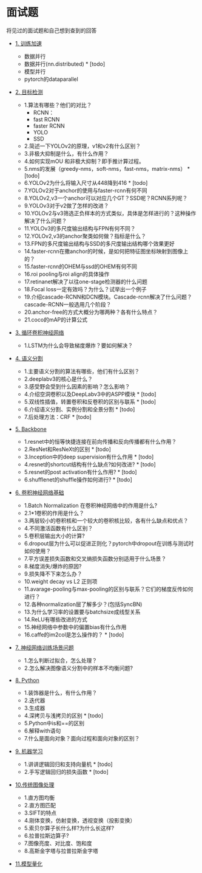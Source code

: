 # 面试题
将见过的面试题和自己想到查到的回答

* [1. 训练加速](#1.训练加速)
    * 数据并行
    * 数据并行(nn.distributed) \* [todo]
    * 模型并行
    * pytorch的dataparallel

* [2. 目标检测](#2.目标检测) 
    * 1.算法有哪些？他们的对比？
        * RCNN：
        * fast RCNN
        * faster RCNN
        * YOLO
        * SSD
    * 2.简述一下YOLOv2的原理，v1和v2有什么区别？
    * 3.非极大抑制是什么，有什么作用？
    * 4.如何实现mOU 和非极大抑制？即手推计算过程。
    * 5.nms的发展（greedy-nms，soft-nms，fast-nms，matrix-nms） \* [todo]
    * 6.YOLOv2为什么将输入尺寸从448降到416 \* [todo]
    * 7.YOLOv2对于anchor的使用与faster-rcnn有何不同
    * 8.YOLOv2,v3一个anchor可以对应几个GT？SSD呢？RCNN系列呢？
    * 9.YOLOv3对于v2做了怎样的改进？
    * 10.YOLOv2与v3筛选正负样本的方式类似，具体是怎样进行的？这种操作解决了什么问题？
    * 11.YOLOv3的多尺度输出结构与FPN有何不同？
    * 12.YOLOv2,v3的anchor聚类如何做？指标是什么？
    * 13.FPN的多尺度输出结构与SSD的多尺度输出结构哪个效果更好
    * 14.faster-rcnn在撒anchor的时候，是如何把特征图坐标映射到图像上的？
    * 15.faster-rcnn的OHEM与ssd的OHEM有何不同
    * 16.roi pooling与roi align的具体操作
    * 17.retinanet解决了以往one-stage检测器的什么问题
    * 18.Focal loss一定有效吗？为什么？试举出一个例子
    * 19.介绍cascade-RCNN和DCN模块。Cascade-rcnn解决了什么问题？cascade-RCNN一般选用几个阶段？
    * 20.anchor-free的方式大概分为哪两种？各有什么特点？
    * 21.coco的mAP的计算公式

* [3. 循环卷积神经网络](#3.循环卷积神经网络) 
    * 1.LSTM为什么会导致梯度爆炸？要如何解决？

* [4. 语义分割](#4.语义分割) 
    * 1.主要语义分割的算法有哪些，他们有什么区别？
    * 2.deeplabv3的核心是什么？
    * 3.感受野会受到什么因素的影响？怎么影响？
    * 4.介绍空洞卷积以及DeepLabv3中的ASPP模块 \* [todo]
    * 5.双线性插值，转置卷积和反卷积的区别与联系 \* [todo]
    * 6.介绍语义分割、实例分割和全景分割 \* [todo]
    * 7.后处理方法：CRF \* [todo]

* [5. Backbone](#5.Backbone) 
    * 1.resnet中的恒等快捷连接在前向传播和反向传播都有什么作用？
    * 2.ResNet和ResNeXt的区别 \* [todo]
    * 3.Inception中的deep supervision有什么作用 \* [todo]  
    * 4.resnet的shortcut结构有什么缺点?如何改进? \* [todo]    
    * 5.resnet的post activation有什么作用? \* [todo]  
    * 6.shufflenet的shuffle操作如何进行? \* [todo]  

* [6. 卷积神经网络基础](#6.卷积神经网络基础)
    * 1.Batch Normalization 在卷积神经网络中的作用是什么?
    * 2.1*1卷积的作用是什么？
    * 3.两层较小的卷积核和一个较大的卷积核比较，各有什么缺点和优点？
    * 4.不同激活函数有什么区别？
    * 5.卷积层输出大小的计算?
    * 6.dropout层为什么可以促进正则化？pytorch中dropout在训练与测试时如何使用？
    * 7.平方误差损失函数和交叉熵损失函数分别适用于什么场景？
    * 8.梯度消失/爆炸的原因?
    * 9.损失降不下来怎么办？
    * 10.weight decay vs L2 正则项
    * 11.avarage-pooling与max-pooling的区别与联系？它们的梯度反传如何进行？
    * 12.各种normalization层了解多少？(包括SyncBN)
    * 13.为什么学习率的设置要与batchsize成线型关系
    * 14.ReLU有哪些改进的方式
    * 15.神经网络中参数中的偏置bias有什么作用
    * 16.caffe的im2col是怎么操作的？ \* [todo]

* [7. 神经网络训练场景问题](#7.神经网络训练场景问题)
    * 1.怎么判断过拟合，怎么处理？
    * 2.怎么解决图像语义分割中的样本不均衡问题?

* [8. Python](#8.Python)
    * 1.装饰器是什么，有什么作用？
    * 2.迭代器
    * 3.生成器
    * 4.深拷贝与浅拷贝的区别 \* [todo]
    * 5.Python中is和==的区别
    * 6.解释with语句
    * 7.什么是面向对象？面向过程和面向对象的区别？
* [9. 机器学习](#9.机器学习)
    * 1.讲讲逻辑回归和支持向量机 \* [todo]
    * 2.手写逻辑回归的损失函数 \* [todo]
* [10.传统图像处理](#10.传统图像处理)
    * 1.直方图均衡  
    * 2.直方图匹配  
    * 3.SIFT的特点  
    * 4.刚体变换，仿射变换，透视变换（投影变换）  
    * 5.索贝尔算子长什么样?为什么长这样?
    * 6.拉普拉斯边算子?  
    * 7.图像亮度、对比度、饱和度 
    * 8.高斯金字塔与拉普拉斯金字塔
* [11.模型量化](#11.模型量化)
